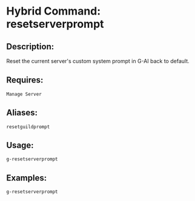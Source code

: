 # Hybrid Command: resetserverprompt

## Description:
Reset the current server's custom system prompt in G-AI back to default.

## Requires:
    Manage Server

## Aliases:
    resetguildprompt

## Usage:
    g-resetserverprompt

## Examples:
    g-resetserverprompt